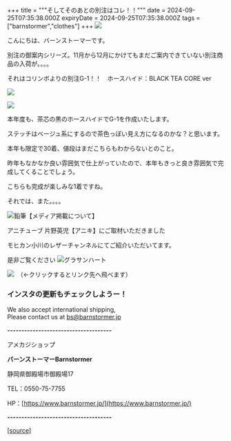+++
title = """そしてそのあとの別注はコレ！！"""
date = 2024-09-25T07:35:38.000Z
expiryDate = 2024-09-25T07:35:38.000Z
tags = ["barnstormer","clothes"]
+++
[![](https://stat.ameba.jp/user_images/20231023/16/barnstormer-go/b2/03/p/o0420015015354743273.png)](https://ameblo.jp/barnstormer-go/entry-12825670498.html)

こんにちは、バーンストーマーです。

別注の御案内シリーズ。11月から12月にかけてもまだご案内できていない別注商品の入荷が。。。。

それはコリンボよりの別注G-1！！　ホースハイド：BLACK TEA CORE ver

[![](https://stat.ameba.jp/user_images/20240925/13/barnstormer-go/c7/b7/j/o0350052615490423808.jpg)](https://stat.ameba.jp/user_images/20240925/13/barnstormer-go/c7/b7/j/o0350052615490423808.jpg)

[![](https://stat.ameba.jp/user_images/20240925/13/barnstormer-go/41/c4/j/o0350052615490423811.jpg)](https://stat.ameba.jp/user_images/20240925/13/barnstormer-go/41/c4/j/o0350052615490423811.jpg)

本年度も、茶芯の黒のホースハイドでG-1を作成いたします。

ステッチはベージュ系にするので茶色っぽい見え方になるのかな？と思います。

本年も限定で30着、値段はまだこちらもわからないとのこと。

昨年もなかなか良い雰囲気で仕上がっていたので、本年もきっと良き雰囲気で完成してくることでしょう。

こちらも完成が楽しみな1着ですね。

それでは、また。。。。

![鉛筆](https://stat100.ameba.jp/blog/ucs/img/char/char3/519.png)【メディア掲載について】

アニチューブ 片野英児【アニキ】にご取材いただきました

モヒカン小川のレザーチャンネルにてご紹介いただいてます。

是非ご覧ください ![グラサンハート](https://stat100.ameba.jp/blog/ucs/img/char/char3/148.png)

[![](https://stat.ameba.jp/user_images/20230412/16/barnstormer-go/6a/23/p/o0108010815269242493.png)](https://www.instagram.com/barnstormer_daily/)　（←クリックするとリンク先へ飛べます）

### インスタの更新もチェックしようー！

We also accept international shipping,  
Please contact us at bs@barnstormer.jp

**\-------------------------------------**

アメカジショップ

**バーンストーマーBarnstormer**

静岡県御殿場市御殿場17

TEL：0550-75-7755

HP：[https://www.barnstormer.jp/](https://www.barnstormer.jp/)

**\-------------------------------------**

[[source]](https://ameblo.jp/barnstormer-go/entry-12868864918.html)
